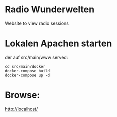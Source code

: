 # Radio Wunderwelten
Website to view radio sessions

# Lokalen Apachen starten
der auf src/main/www served:
```
cd src/main/docker
docker-compose build
docker-compose up -d
```

# Browse:
[http://localhost/](http://localhost/)

